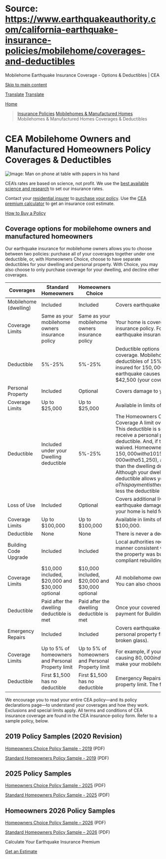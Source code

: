 # Source: https://www.earthquakeauthority.com/california-earthquake-insurance-policies/mobilehome/coverages-and-deductibles

Mobilehome Earthquake Insurance Coverage - Options & Deductibles | CEA

[Skip to main content](#main-content)

[Translate](/translate)
[Translate](/translate)

[Home](/)
> [Insurance Policies](/california-earthquake-insurance-policies)
> [Mobilehomes & Manufactured Homes](/california-earthquake-insurance-policies/mobilehome)
> Mobilehomes & Manufactured Homes Coverages & Deductibles

# CEA Mobilehome Owners and Manufactured Homeowners Policy Coverages & Deductibles

![Image: Man on phone at table with papers in his hand](/sites/default/files/images/mobilehome-coverages-deductibles-content-image.jpg "Man on phone at table with papers in his hand")

CEA’s rates are based on science, not profit. We use the [best available science and research](/about-cea/research-outreach "Research Efforts & Opportunities") to set our insurance rates.

Contact your [residential insurer](/california-earthquake-insurance-policies/participating-residential-insurers-earthquake "CEA Participating Residential Insurers") to [purchase your policy](/california-earthquake-insurance-policies/how-to-buy-earthquake-insurance-california "How to Buy"). Use the [CEA premium calculator](/california-earthquake-insurance-policies/earthquake-insurance-premium-calculator "Premium Calculator") to get an insurance cost estimate.

[How to Buy a Policy](/california-earthquake-insurance-policies/how-to-buy-earthquake-insurance-california "How to Buy")

## Coverage options for mobilehome owners and manufactured homeowners

Our earthquake insurance for mobilehome owners allows you to choose between two policies: purchase all of your coverages together under one deductible, or, with Homeowners Choice, choose to have separate deductibles for your dwelling and personal property. With Choice, you may also choose to only purchase coverage for your dwelling, and decline other coverages.

| Coverages | Standard Homeowners | Homeowners Choice | Additional Information |
| --- | --- | --- | --- |
| Mobilehome (dwelling) | Included | Included | Covers earthquake damage to your home and certain structures *attached* to it. |
| Coverage Limits | Same as your mobilehome owners insurance policy | Same as your mobilehome owners insurance policy | Your home is covered up to the Dwelling’s insured value on your mobilehome owners insurance policy. For example, if your home's insured value is $200,000, your earthquake insurance coverage will be the same amount. |
| Deductible | 5%-25% | 5%-25% | Deductible options are 5%, 10%, 15%, 20% and 25% of your Dwelling (Mobilehome) coverage. Mobilehomes with a Coverage A limit over $1 million can only select deductibles of 15%, 20%, or 25%.  Claim-payment example:   * If your mobilehome is insured for $150,000, and * You have purchased a 5% ($7,500) deductible, and * An earthquake causes $50,000 in covered damage, then * Your claim payment would be $42,500 (your covered loss, less your deductible, up to the limit purchased). |
| Personal Property | Included | Optional | Covers damage to your belongings, such as TVs and furniture. |
| Coverage Limits | Up to $25,000 | Up to $25,000 | Available in limits of $5,000 or $25,000. |
| Deductible | Included under your Dwelling deductible | 5%-25% | The Homeowners Choice policy offers deductibles of 5%-25%. Homes with a Coverage A limit over $1 million can only select deductibles of 15%, 20%, or 25%.  This deductible is separate from the dwelling deductible, which may allow you to receive a personal property claim payment even if you don’t meet the dwelling deductible. And, if the dwelling deductible is met, the personal property deductible is waived.  Homeowners Choice claim-payment example:   * If your dwelling is insured for $150,000 with a 10% deductible ($15,000), and * You have personal property covered for $25,000 with a 5% deductible ($1,250), and * An earthquake causes damage to the dwelling that is less than the dwelling deductible, but $20,000 in personal property damage, then * Although your dwelling deductible is not met, your separate personal property deductible allows you to receive $18,750!   + o This payment is the difference between the covered damage to personal property ($20,000), less the deductible ($1,250). |
| Loss of Use | Included | Optional | Covers additional living expenses if you need to live and eat elsewhere because earthquake damage or a civil authority prevents you from residing in your home. If your home is held for rent, loss of use (fair rental value) is covered. |
| Coverage Limits | Up to $100,000 | Up to $100,000 | Available in limits of $1,500, $10,000, $15,000, $25,000, $50,000, $75,000 and $100,000. |
| Deductible | None | None | There is never a deductible for Loss of Use. |
| Building Code Upgrade | Included | Included | Local authorities require that rebuilding or significant repair work be performed in a manner consistent with current building codes (not the codes that were in effect when the property was built). This coverage helps pay expenses associated with code-compliant rebuilding or repairs. |
| Coverage Limits | $10,000 included, $20,000 and $30,000 optional | $10,000 included, $20,000 and $30,000 optional | All mobilehome owners policies include $10,000 in building code upgrade coverage. You can also choose to raise the coverage to $20,000 or $30,000. |
| Deductible | Paid after the dwelling deductible is met | Paid after the dwelling deductible is met | Once your covered damage exceeds the Dwelling deductible, you could be eligible for payment for Building Code Upgrades, up to your chosen limit. |
| Emergency Repairs | Included | Included | Covers earthquake-damage repairs that are needed to protect your mobilehome or personal property from further damage (examples: repair broken windows or remove broken glass). |
| Coverage Limits | Up to 5% of homeowners and Personal Property limit | Up to 5% of homeowners and Personal Property limit | For example, if your mobilehome is insured for $100,000 and an earthquake strikes causing $80,000 in damage, you have up to 5% ($5,000) in Emergency Repairs coverage to make your mobilehome safe to live in. |
| Deductible | First $1,500 has no deductible | First $1,500 has no deductible | Emergency Repairs provide coverage up to 5% of dwelling and 5% of the personal property limit. The first $1,500 is not subject to the deductible. |

We encourage you to read your entire CEA policy—and its policy declarations page—to understand your coverages and how they work. Exclusions and special limits apply. All terms and conditions of CEA insurance coverage are found in the CEA insurance-policy form. Refer to a sample policy, below.

## 2019 Policy Samples (2020 Revision)

[Homeowners Choice Policy Sample - 2019](/sites/default/files/documents/2025/homeowners-choice-policy-sample-2019.pdf) (PDF)

[Standard Homeowners Policy Sample - 2019](/sites/default/files/documents/2025/standard-homeowners-policy-sample-2019.pdf) (PDF)

## 2025 Policy Samples

[Homeowners Choice Policy Sample - 2025](/sites/default/files/documents/2025/homeowners-choice-policy-sample-2025.pdf) (PDF)

[Standard Homeowners Policy Sample - 2025](/sites/default/files/documents/2025/standard-homeowners-policy-sample-2025_0.pdf) (PDF)

## Homeowners 2026 Policy Samples

[Homeowners Choice Policy Sample – 2026](/sites/default/files/documents/2025/basic-earthquake-policy-homeowners-choice-beq3c-01-2026.pdf "Homeowners Choice Policy Sample – 2026") (PDF)

[Standard Homeowners Policy Sample – 2026](/sites/default/files/documents/2025/basic-earthquake-policy-homeowners-beq3b-01-2026.pdf "Standard Homeowners Policy Sample – 2026") (PDF)

Calculate Your Earthquake Insurance Premium

[Get an Estimate](/california-earthquake-insurance-policies/earthquake-insurance-premium-calculator)